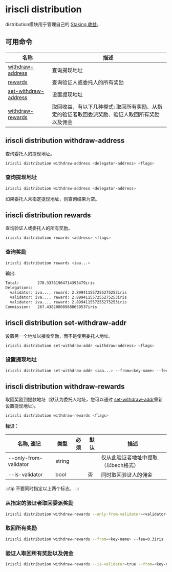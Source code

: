 # iriscli distribution

distribution模块用于管理自己的 [Staking 收益](../concepts/general-concepts.md#staking-rewards)。

## 可用命令

| 名称                                                            | 描述                                                                                           |
| --------------------------------------------------------------- | ---------------------------------------------------------------------------------------------- |
| [withdraw-address](#iriscli-distribution-withdraw-address)      | 查询提现地址                                                                                   |
| [rewards](#iriscli-distribution-rewards)                        | 查询验证人或委托人的所有奖励                                                                   |
| [set-withdraw-address](#iriscli-distribution-set-withdraw-addr) | 设置提现地址                                                                                   |
| [withdraw-rewards](#iriscli-distribution-withdraw-rewards)      | 取回收益，有以下几种模式: 取回所有奖励、从指定的验证者取回委派奖励、验证人取回所有奖励以及佣金 |

## iriscli distribution withdraw-address

查询委托人的提现地址。

```bash
iriscli distribution withdraw-address <delegator-address> <flags>
```

### 查询提现地址

```bash
iriscli distribution withdraw-address <delegator-address>
```

如果委托人未指定提现地址，则查询结果为空。

## iriscli distribution rewards

查询验证人或委托人的所有奖励。

```bash
iriscli distribution rewards <address> <flags>
```

### 查询奖励

```bash
iriscli distribution rewards <iaa...>
```

输出:

```bash
Total:        270.33761964714393479iris
Delegations:  
  validator: iva..., reward: 2.899411557255275253iris
  validator: iva..., reward: 2.899411557255275253iris
  validator: iva..., reward: 2.899411557255275253iris
Commission:   267.438208089888659537iris
```

## iriscli distribution set-withdraw-addr

设置另一个地址以接收奖励，而不是使用委托人地址。

```bash
iriscli distribution set-withdraw-addr <withdraw-address> <flags>
```

### 设置提现地址

```bash
iriscli distribution set-withdraw-addr <iaa...> --from=<key-name> --fee=0.3iris --chain-id=irishub
```

## iriscli distribution withdraw-rewards

取回奖励到提款地址（默认为委托人地址，您可以通过 [set-withdraw-addr](#iriscli-distribution-set-withdraw-addr)重新设置提现地址)。

```bash
iriscli distribution withdraw-rewards <flags>
```

**标识：**

| 名称, 速记            | 类型   | 必须 | 默认 | 描述                                 |
| --------------------- | ------ | ---- | ---- | ------------------------------------ |
| --only-from-validator | string |      |      | 仅从此验证者地址中提取（以bech格式） |
| --is-validator        | bool   |      | 否   | 同时取回验证人的佣金                 |

:::tip
不要同时指定以上两个标志。
:::

### 从指定的验证者取回委派奖励

```bash
iriscli distribution withdraw-rewards --only-from-validator=<validator-address> --from=<key-name> --fee=0.3iris --chain-id=irishub
```

### 取回所有奖励

```bash
iriscli distribution withdraw-rewards --from=<key-name> --fee=0.3iris --chain-id=irishub
```

### 验证人取回所有奖励以及佣金

```bash
iriscli distribution withdraw-rewards --is-validator=true --from=<key-name> --fee=0.3iris --chain-id=irishub
```
